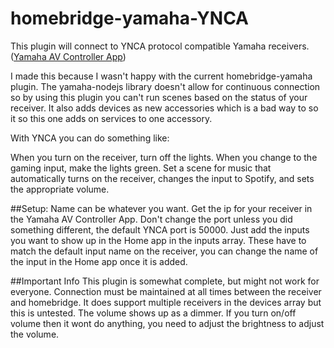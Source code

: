 # homebridge-yamaha-YNCA

This plugin will connect to YNCA protocol compatible Yamaha receivers. ([Yamaha AV Controller App](https://usa.yamaha.com/products/audio_visual/apps/av_controller/index.html))

I made this because I wasn't happy with the current homebridge-yamaha plugin. The yamaha-nodejs library doesn't allow for continuous connection so by using this plugin you can't run scenes based on the status of your receiver. It also adds devices as new accessories which is a bad way to so it so this one adds on services to one accessory.

With YNCA you can do something like:

When you turn on the receiver, turn off the lights.
When you change to the gaming input, make the lights green.
Set a scene for music that automatically turns on the receiver, changes the input to Spotify, and sets the appropriate volume.


##Setup:
Name can be whatever you want.
Get the ip for your receiver in the Yamaha AV Controller App.
Don't change the port unless you did something different, the default YNCA port is 50000.
Just add the inputs you want to show up in the Home app in the inputs array. These have to match the default input name on the receiver, you can change the name of the input in the Home app once it is added.

##Important Info
This plugin is somewhat complete, but might not work for everyone. Connection must be maintained at all times between the receiver and homebridge. It does support multiple receivers in the devices array but this is untested. The volume shows up as a dimmer. If you turn on/off volume then it wont do anything, you need to adjust the brightness to adjust the volume.
